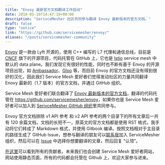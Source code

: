 ```yaml
---
title: "Envoy 最新官方文档翻译工作启动"
date: 2018-05-16T14:47:19+08:00
description: "SerivceMesher 社区共同参与翻译 Envoy 最新版本的官方文档。"
draft: false
type: "notice"
link: "https://github.com/servicemesher/envoy/"
aliases: "/posts/servicemesher-community"
---
```


[Envoy](https://envoyproxy.io) 是一款由 Lyft 开源的，使用 C++ 编写的 L7 代理和通信总线，目前是 [CNCF](https://cncf.io) 旗下的开源项目，代码托管在 GitHub 上，它也是 [Istio](https://istio.io) service mesh 中默认的 data plane。我们发现它有很好的性能，同时也不断有基于 Envoy 的开源项目出现，如 [Ambassador](https://github.com/envoy/Ambassador)、[Gloo](https://github.com/solo-io/gloo) 等，而目前 Envoy 的官方文档还没有得到很好的汉化，因此我们 Service Mesh 爱好者们觉得发动社区的力量共同翻译 Enovy 最新的（1.7 版本）的官方文档，并通过 GitHub 组织。

Service Mesh 爱好者们联合翻译了 [Envoy 最新版本的官方文档](https://www.envoyproxy.io/docs/envoy/latest/)，翻译的代码托管在 <https://github.com/servicemesher/envoy>，如果你也是 Service Mesh 爱好者可以加入到 [SerivceMesher GitHub 组织](https://github.com/servicemesher)里共同参与。

Envoy 官方文档排除 v1 API 参考 和 v2 API 参考的两个目录下的所有文章后一共有 120 余篇文档，文档的长短不一，原英文的官方文档都是使用 RST 格式，我手动将它们转成了 Markdown 格式，并使用 Gitbook 编译。按照文档相对于主目录的路径生成了 GitHub Issue，想参与翻译的朋友可以[联系我](https://jimmysong.io/about)加入 ServiceMesher 组织，然后可以在 [Issue](https://github.com/servicemesher/envoy/issues) 中选择你想要翻译的文章，然后回复 “认领”。

[在这里](https://github.com/servicemesher/envoy/graphs/contributors)可以看到所有的贡献者。未来我们也会创建 Service Mesh 爱好者网站，网站使用静态页面，所有的代码都会托管在 Github 上，欢迎大家参与进来。